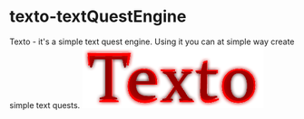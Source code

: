 # texto-textQuestEngine
Texto - it's a simple text quest engine. Using it you can at simple way create simple text quests.
![alt text](https://github.com/Rinkton/texto-textQuestEngine/blob/master/texto-logo.png?raw=true)

